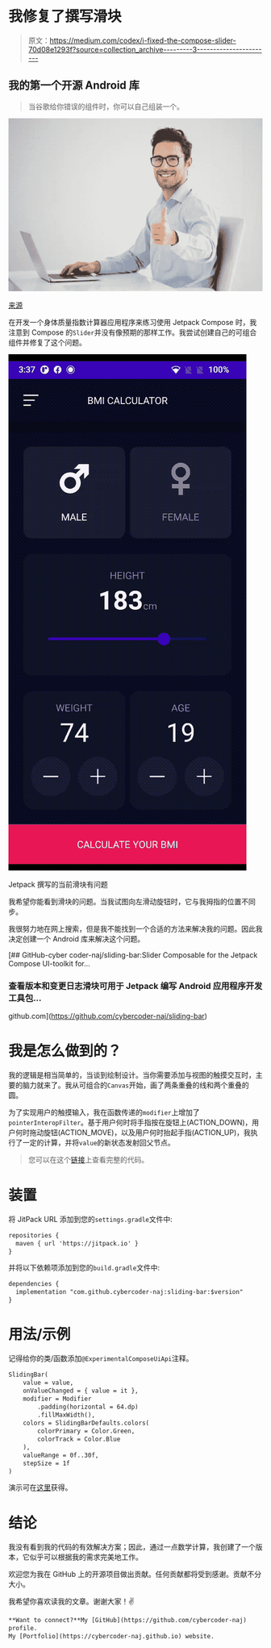 # 我修复了撰写滑块

> 原文：<https://medium.com/codex/i-fixed-the-compose-slider-70d08e1293f?source=collection_archive---------3----------------------->

## 我的第一个开源 Android 库

> 当谷歌给你错误的组件时，你可以自己组装一个。

![](img/901d7036e465fe24414002a277857813.png)

[来源](https://www.google.com/url?sa=i&url=https%3A%2F%2Fwww.shutterstock.com%2Fsearch%2Fman%2Bthumbs%2Bup%2Bcomputer%3Fimage_type%3Dphoto&psig=AOvVaw2Ipjxy8mRdkM7IqrATGj_3&ust=1654006943878000&source=images&cd=vfe&ved=0CA4Q3YkBahcKEwi4vdKWtof4AhUAAAAAHQAAAAAQMg)

在开发一个身体质量指数计算器应用程序来练习使用 Jetpack Compose 时，我注意到 Compose 的`Slider`并没有像预期的那样工作。我尝试创建自己的可组合组件并修复了这个问题。

![](img/7ab70bc6e66a57dd8eb8b5f96146a3e6.png)

Jetpack 撰写的当前滑块有问题

我希望你能看到滑块的问题。当我试图向左滑动旋钮时，它与我拇指的位置不同步。

我很努力地在网上搜索，但是我不能找到一个合适的方法来解决我的问题。因此我决定创建一个 Android 库来解决这个问题。

[](https://github.com/cybercoder-naj/sliding-bar) [## GitHub-cyber coder-naj/sliding-bar:Slider Composable for the Jetpack Compose UI-toolkit for…

### 查看版本和变更日志滑块可用于 Jetpack 编写 Android 应用程序开发工具包…

github.com](https://github.com/cybercoder-naj/sliding-bar) 

# 我是怎么做到的？

我的逻辑是相当简单的，当谈到绘制设计。当你需要添加与视图的触摸交互时，主要的脑力就来了。我从可组合的`Canvas`开始，画了两条重叠的线和两个重叠的圆。

为了实现用户的触摸输入，我在函数传递的`modifier`上增加了`pointerInteropFilter`。基于用户何时将手指按在旋钮上(ACTION_DOWN)，用户何时拖动旋钮(ACTION_MOVE)，以及用户何时抬起手指(ACTION_UP)，我执行了一定的计算，并将`value`的新状态发射回父节点。

> 您可以在这个[链接](https://github.com/cybercoder-naj/sliding-bar/blob/main/sliding-bar/src/main/java/me/nishant/sliding_bar/SlidingBar.kt)上查看完整的代码。

# 装置

将 JitPack URL 添加到您的`settings.gradle`文件中:

```
repositories {
  maven { url 'https://jitpack.io' }
}
```

并将以下依赖项添加到您的`build.gradle`文件中:

```
dependencies {
  implementation "com.github.cybercoder-naj:sliding-bar:$version"
}
```

# 用法/示例

记得给你的类/函数添加`@ExperimentalComposeUiApi`注释。

```
SlidingBar(
    value = value,
    onValueChanged = { value = it },
    modifier = Modifier
        .padding(horizontal = 64.dp)
        .fillMaxWidth(),
    colors = SlidingBarDefaults.colors(
        colorPrimary = Color.Green,
        colorTrack = Color.Blue
    ),
    valueRange = 0f..30f,
    stepSize = 1f
)
```

演示可在[这里](https://github.com/cybercoder-naj/sliding-bar/blob/main/images/demo.gif)获得。

# 结论

我没有看到我的代码的有效解决方案；因此，通过一点数学计算，我创建了一个版本，它似乎可以根据我的需求完美地工作。

欢迎您为我在 GitHub 上的开源项目做出贡献。任何贡献都将受到感谢。贡献不分大小。

我希望你喜欢读我的文章。谢谢大家！✌️

```
**Want to connect?**My [GitHub](https://github.com/cybercoder-naj) profile.
My [Portfolio](https://cybercoder-naj.github.io) website.
```